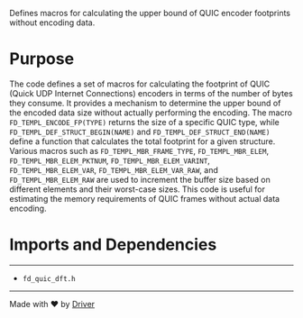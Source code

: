 <!--------------------------------------------------------------------------------->
<!-- IMPORTANT: This file is auto-generated by Driver (https://driver.ai). -------->
<!-- Manual edits may be overwritten on future commits. --------------------------->
<!--------------------------------------------------------------------------------->

Defines macros for calculating the upper bound of QUIC encoder footprints without encoding data.

# Purpose
The code defines a set of macros for calculating the footprint of QUIC (Quick UDP Internet Connections) encoders in terms of the number of bytes they consume. It provides a mechanism to determine the upper bound of the encoded data size without actually performing the encoding. The macro `FD_TEMPL_ENCODE_FP(TYPE)` returns the size of a specific QUIC type, while `FD_TEMPL_DEF_STRUCT_BEGIN(NAME)` and `FD_TEMPL_DEF_STRUCT_END(NAME)` define a function that calculates the total footprint for a given structure. Various macros such as `FD_TEMPL_MBR_FRAME_TYPE`, `FD_TEMPL_MBR_ELEM`, `FD_TEMPL_MBR_ELEM_PKTNUM`, `FD_TEMPL_MBR_ELEM_VARINT`, `FD_TEMPL_MBR_ELEM_VAR`, `FD_TEMPL_MBR_ELEM_VAR_RAW`, and `FD_TEMPL_MBR_ELEM_RAW` are used to increment the buffer size based on different elements and their worst-case sizes. This code is useful for estimating the memory requirements of QUIC frames without actual data encoding.
# Imports and Dependencies

---
- `fd_quic_dft.h`



---
Made with ❤️ by [Driver](https://www.driver.ai/)